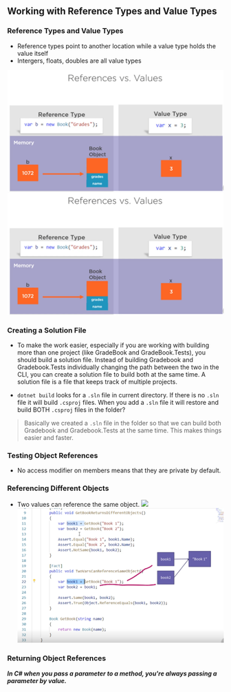 ## Working with Reference Types and Value Types

### Reference Types and Value Types
* Reference types point to another location while a value type holds the value itself
* Intergers, floats, doubles are all value types

![](src\Gradebook\notes\images\Module6ReferenceVsValueTypes.png)
![](https://github.com/anelguel/Gradebook/blob/main/src/Gradebook/notes/images/Module6ReferenceVsValueTypes.png?raw=true)

### Creating a Solution File
* To make the work easier, especially if you are working with building more than one project (like GradeBook and GradeBook.Tests), you should build a solution file. Instead of building Gradebook and Gradebook.Tests individually changing the path between the two in the CLI, you can create a solution file to build both at the same time. A solution file is a file that keeps track of multiple projects.

* `dotnet build` looks for a `.sln` file in current directory. If there is no `.sln` file it will build `.csproj` files. When you add a `.sln` file it will restore and build BOTH `.csproj` files in the folder?

> Basically we created a `.sln` file in the folder so that we can build both Gradebook and Gradebook.Tests at the same time. This makes things easier and faster.

### Testing Object References
* No access modifier on members means that they are private by default.

### Referencing Different Objects
* Two values can reference the same object. 
![](D:\src\Personal\gradebook\src\Gradebook\notes\images\Module6ReferenceVsValueTypes.png)
![](https://github.com/anelguel/Gradebook/blob/main/src/Gradebook/notes/images/Module6ReferencingDifferentObjects.png?raw=true)

### Returning Object References
***In C# when you pass a parameter to a method, you're always passing a parameter by value.***